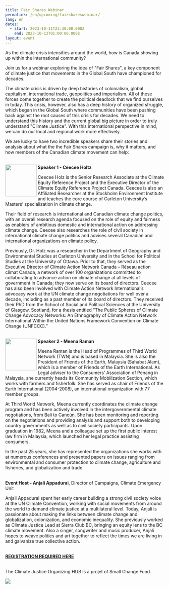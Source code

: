 ```yaml
---
title: Fair Shares Webinar
permalink: /en/upcoming/fairshareswebinar/
lang: en
dates:
  - start: 2023-10-11T23:30:00.000Z
    end: 2023-10-12T01:00:00.000Z
layout: event
---
```

As the climate crisis intensifies around the world, how is Canada showing up within the international community?

Join us for a webinar exploring the idea of "Fair Shares", a key component of climate justice that movements in the Global South have championed for decades. 

The climate crisis is driven by deep histories of colonialism, global capitalism, international trade, geopolitics and imperialism. All of these forces come together to create the political deadlock that we find ourselves in today. This crisis, however, also has a deep history of organized struggle, which began in the Global South where communities have been pushing back against the root causes of this crisis for decades. We need to understand this history and the current global big picture in order to truly understand "Climate Justice". With this international perspective in mind, we can do our local and regional work more effectively.

We are lucky to have two incredible speakers share their stories and analysis about what the the Fair Shares campaign is, why it matters, and how members of the Canadian climate movement can help:

\
<img align="left" width="100" height="100" src="/media/ceeceeholtz.png">**Speaker 1 - Ceecee Holtz**

Ceecee Holz is the Senior Research Associate at the Climate Equity Reference Project and the Executive Director of the Climate Equity Reference Project Canada. Ceecee is also an Affiliated Researcher at the Stockholm Environment Institute and teaches the core course of Carleton University’s Masters’ specialization in climate change.

Their field of research is international and Canadian climate change politics, with an overall research agenda focused on the role of equity and fairness as enablers of ambitious domestic and international action on addressing climate change. Ceecee also researches the role of civil society in international climate change politics and advises several Canadian and international organizations on climate policy.

Previously, Dr. Holz was a researcher in the Department of Geography and Environmental Studies at Carleton University and in the School for Political Studies at the University of Ottawa. Prior to that, they served as the Executive Director of Climate Action Network Canada – Réseau action climat Canada, a network of over 100 organizations committed to collaborating to advance action on climate change at all levels of government in Canada; they now serve on its board of directors. Ceecee has also been involved with Climate Action Network International’s advocacy work at the UN climate change negotiations for well over a decade, including as a past member of its board of directors. They received their PhD from the School of Social and Political Sciences at the University of Glasgow, Scotland, for a thesis entitled “The Public Spheres of Climate Change Advocacy Networks: An Ethnography of Climate Action Network International Within the United Nations Framework Convention on Climate Change (UNFCCC).”

\
<img align="left" width="100" height="100" src="/media/meenaraman.png">**Speaker 2 - Meena Raman**

Meena Raman is the Head of Programmes of Third World Network (TWN) and is based in Malaysia. She is also the President of Friends of the Earth, Malaysia (Sahabat Alam), which is a member of Friends of the Earth International. As Legal adviser to the Consumers’ Association of Penang in Malaysia, she currently heads its Community Mobilization Section, which works with farmers and fisherfolk. She has served as chair of Friends of the Earth International (2004-2008), an international organization with 77 member groups.

At Third World Network, Meena currently coordinates the climate change program and has been actively involved in the intergovernmental climate negotiations, from Bali to Cancún. She has been monitoring and reporting on the negotiations and providing analysis and support both to developing country governments as well as to civil society participants. Upon graduation in 1982, Meena and a colleague set up the first public interest law firm in Malaysia, which launched her legal practice assisting consumers.

In the past 25 years, she has represented the organizations she works with at numerous conferences and presented papers on issues ranging from environmental and consumer protection to climate change, agriculture and fisheries, and globalization and trade.

\
**Event Host - Anjali Appadurai**, Director of Campaigns, Climate Emergency Unit

Anjali Appadurai spent her early career building a strong civil society voice at the UN Climate Convention, working with social movements from around the world to demand climate justice at a multilateral level. Today, Anjali is passionate about making the links between climate change and globalization, colonization, and economic inequality. She previously worked as Climate Justice Lead at Sierra Club BC, bringing an equity lens to the BC climate movement. Also a singer, songwriter and music producer, Anjali hopes to weave politics and art together to reflect the times we are living in and galvanize true collective action.

\
**[REGISTRATION REQUIRED HERE](https://us02web.zoom.us/meeting/register/tZErcO6trD0sHNxfqoOvbl8oQjOavWTKaVnE#/registration)**

\
The Climate Justice Organizing HUB is a projet of Small Change Fund.

![](/media/hub_scf.png)